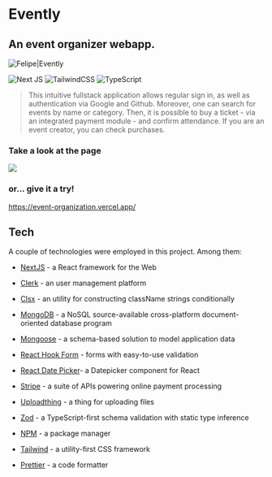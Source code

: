 # Evently

## An event organizer webapp.

![Felipe|Evently](https://img.shields.io/badge/FelipeMDantas-Evently-purple)

<p>

![Next JS](https://img.shields.io/badge/Next-black?style=for-the-badge&logo=next.js&logoColor=white)
![TailwindCSS](https://img.shields.io/badge/tailwindcss-%2338B2AC.svg?style=for-the-badge&logo=tailwind-css&logoColor=white)
![TypeScript](https://img.shields.io/badge/typescript-%23007ACC.svg?style=for-the-badge&logo=typescript&logoColor=white)

> This intuitive fullstack application allows regular sign in, as well as authentication via Google and Github. Moreover, one can search for events by name or category. Then, it is possible to buy a ticket - via an integrated payment module - and confirm attendance. If you are an event creator, you can check purchases.

### Take a look at the page

<img src = gif/page_gif.gif>

### or... give it a try!

https://event-organization.vercel.app/

## Tech

A couple of technologies were employed in this project. Among them:

- [NextJS] - a React framework for the Web
- [Clerk] - an user management platform
- [Clsx] - an utility for constructing className strings conditionally
- [MongoDB] - a NoSQL source-available cross-platform document-oriented database program
- [Mongoose] - a schema-based solution to model application data
- [React Hook Form] - forms with easy-to-use validation
- [React Date Picker]- a Datepicker component for React
- [Stripe] - a suite of APIs powering online payment processing
- [Uploadthing] - a thing for uploading files
- [Zod] - a TypeScript-first schema validation with static type inference
- [NPM] - a package manager
- [Tailwind] - a utility-first CSS framework
- [Prettier] - a code formatter

  [nextjs]: https://nextjs.org/
  [clerk]: https://clerk.com/
  [clsx]: https://www.npmjs.com/package/clsx
  [mongoose]: https://mongoosejs.com/
  [mongodb]: https://www.mongodb.com/
  [react hook form]: https://www.react-hook-form.com/
  [react date picker]: https://www.npmjs.com/package/react-datepicker
  [stripe]: https://stripe.com/
  [uploadthing]: https://uploadthing.com/
  [zod]: https://zod.dev/
  [npm]: https://www.npmjs.com/
  [tailwind]: https://tailwindcss.com/
  [prettier]: https://prettier.io/
